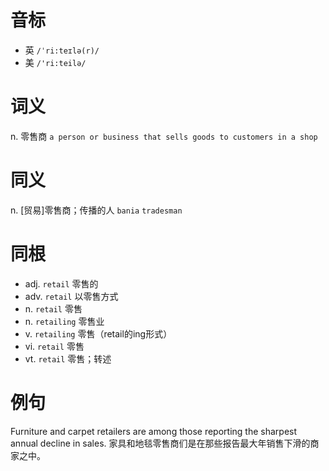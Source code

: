 # 音标

- 英 `/ˈri:teɪlə(r)/`
- 美 `/'ri:teilə/`

# 词义

n. 零售商
`a person or business that sells goods to customers in a shop`

# 同义

n. [贸易]零售商；传播的人
`bania` `tradesman`

# 同根

- adj. `retail` 零售的
- adv. `retail` 以零售方式
- n. `retail` 零售
- n. `retailing` 零售业
- v. `retailing` 零售（retail的ing形式）
- vi. `retail` 零售
- vt. `retail` 零售；转述

# 例句

Furniture and carpet retailers are among those reporting the sharpest annual decline in sales.
家具和地毯零售商们是在那些报告最大年销售下滑的商家之中。


